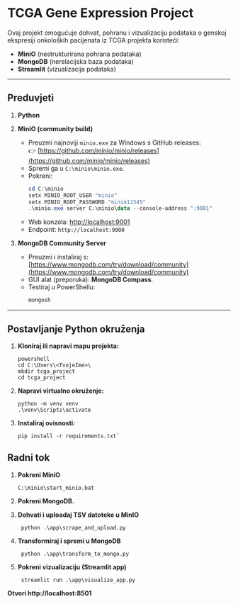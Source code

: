 # TCGA Gene Expression Project

Ovaj projekt omogućuje dohvat, pohranu i vizualizaciju podataka o genskoj ekspresiji onkoloških pacijenata iz TCGA projekta koristeći:
- **MiniO** (nestrukturirana pohrana podataka)
- **MongoDB** (nerelacijska baza podataka)
- **Streamlit** (vizualizacija podataka)

---

## Preduvjeti

1. **Python** 

2. **MiniO (community build)**  
   - Preuzmi najnoviji `minio.exe` za Windows s GitHub releases:  
     👉 [https://github.com/minio/minio/releases](https://github.com/minio/minio/releases)  
   - Spremi ga u `C:\minio\minio.exe`.  
   - Pokreni:
     ```powershell
     cd C:\minio
     setx MINIO_ROOT_USER "minio"
     setx MINIO_ROOT_PASSWORD "minio12345"
     .\minio.exe server C:\minio\data --console-address ":9001"
     ```
   - Web konzola: [http://localhost:9001](http://localhost:9001)  
   - Endpoint: `http://localhost:9000`  

3. **MongoDB Community Server**  
   - Preuzmi i instaliraj s: [https://www.mongodb.com/try/download/community](https://www.mongodb.com/try/download/community)  
   - GUI alat (preporuka): **MongoDB Compass**.  
   - Testiraj u PowerShellu:
     ```powershell
     mongosh
     ```

---

## Postavljanje Python okruženja

1. **Kloniraj ili napravi mapu projekta:**
   ```
   powershell
   cd C:\Users\<TvojeIme>\
   mkdir tcga_project
   cd tcga_project 
   ```

2. **Napravi virtualno okruženje:**
	```
	python -m venv venv
	.\venv\Scripts\activate
	```
3. **Instaliraj ovisnosti:**
	```
   pip install -r requirements.txt`
   ```
		
## Radni tok

1. **Pokreni MiniO**
	```
	C:\minio\start_minio.bat
	```
2. **Pokreni MongoDB.**

3. **Dohvati i uploadaj TSV datoteke u MinIO**
   ```
	python .\app\scrape_and_upload.py
   ```

4. **Transformiraj i spremi u MongoDB**
   ```
	python .\app\transform_to_mongo.py
   ```

5. **Pokreni vizualizaciju (Streamlit app)**
   ```
	streamlit run .\app\visualize_app.py
   ```

**Otvori http://localhost:8501**